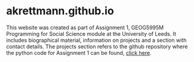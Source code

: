 # akrettmann.github.io

This website was created as part of Assignment 1, GEOG5995M Programming for Social Science module at the University of Leeds.
It includes biographical material, information on projects and a section with contact details. 
The projects section refers to the github repository where the python code for Assignment 1 can be found, [click here](https://github.com/akrettmann/Geog5995_assignment1_practicals_final).
